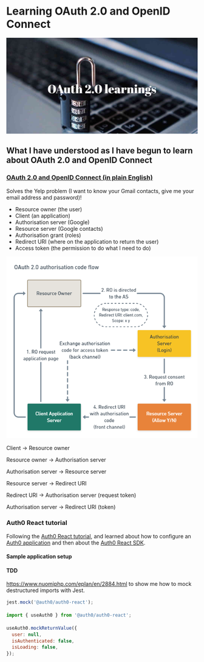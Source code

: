 # Learning OAuth 2.0 and OpenID Connect

![](./images/../../images/oauth-2-0-learnings.jpg)

## What I have understood as I have begun to learn about OAuth 2.0 and OpenID Connect

### [OAuth 2.0 and OpenID Connect (in plain English)](https://www.youtube.com/watch?v=996OiexHze0)

Solves the Yelp problem (I want to know your Gmail contacts, give me your email
address and password)!

- Resource owner (the user)
- Client (an application)
- Authorisation server (Google)
- Resource server (Google contacts)
- Authorisation grant (roles)
- Redirect URI (where on the application to return the user)
- Access token (the permission to do what I need to do)

![OAuth 2.0 Code flow](./images/../../images/oauth-code-flow.png)

Client -> Resource owner

Resource owner -> Authorisation server

Authorisation server -> Resource server

Resource server -> Redirect URI

Redirect URI -> Authorisation server (request token)

Authorisation server -> Redirect URI (token)

### Auth0 React tutorial

Following the
[Auth0 React tutorial](https://auth0.com/docs/quickstart/spa/react/01-login),
and learned about how to configure an [Auth0 application]() and then about the
[Auth0 React SDK]().

#### Sample application setup

#### TDD

https://www.nuomiphp.com/eplan/en/2884.html to show me how to mock destructured
imports with Jest.

```JavaScript
jest.mock('@auth0/auth0-react');

import { useAuth0 } from '@auth0/auth0-react';

useAuth0.mockReturnValue({
  user: null,
  isAuthenticated: false,
  isLoading: false,
});
```
